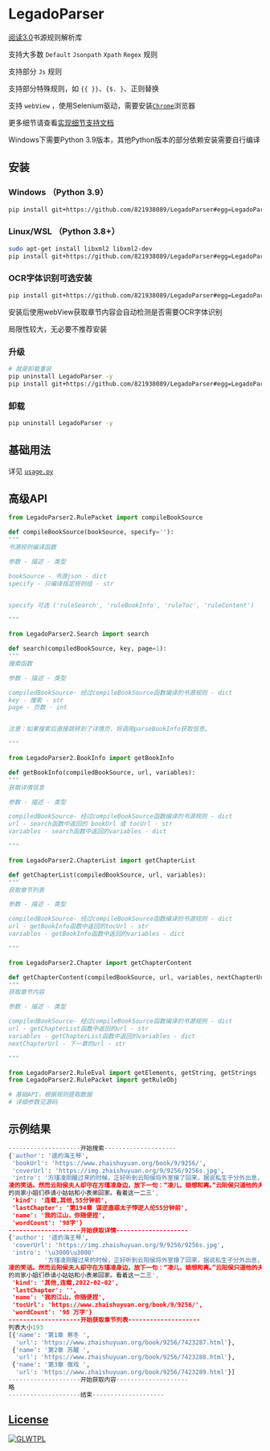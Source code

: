 # LegadoParser

[阅读3.0](https://github.com/gedoor/legado)书源规则解析库

支持大多数 `Default` `Jsonpath` `Xpath` `Regex` 规则

支持部分 `Js` 规则

支持部分特殊规则，如 `{{ }}`、`{$. }`、正则替换

支持 `webView` ，使用Selenium驱动，需要安装[`Chrome`](https://www.google.cn/chrome/)浏览器

更多细节请查看[实现细节支持文档](https://github.com/821938089/LegadoParser/blob/main/ruleDoc.md)

Windows下需要Python 3.9版本，其他Python版本的部分依赖安装需要自行编译

## 安装

### Windows （Python 3.9）

```bash
pip install git+https://github.com/821938089/LegadoParser#egg=LegadoParser
```

### Linux/WSL （Python 3.8+）

```bash
sudo apt-get install libxml2 libxml2-dev
pip install git+https://github.com/821938089/LegadoParser#egg=LegadoParser --no-use-pep517
```

### OCR字体识别可选安装

```bash
pip install git+https://github.com/821938089/LegadoParser#egg=LegadoParser[ocr]
```

安装后使用webView获取章节内容会自动检测是否需要OCR字体识别

局限性较大，无必要不推荐安装

### 升级

```bash
# 就是卸载重装
pip uninstall LegadoParser -y
pip install git+https://github.com/821938089/LegadoParser#egg=LegadoParser
```

### 卸载

```bash
pip uninstall LegadoParser -y
```

## 基础用法

详见 [`usage.py`](https://github.com/821938089/LegadoParser/blob/main/usage.py)

## 高级API

```python
from LegadoParser2.RulePacket import compileBookSource

def compileBookSource(bookSource, specify=''):
"""
书源规则编译函数

参数 - 描述 - 类型

bookSource - 书源json - dict
specify - 只编译指定规则组 - str


specify 可选 ('ruleSearch', 'ruleBookInfo', 'ruleToc', 'ruleContent')

"""
```

```python
from LegadoParser2.Search import search

def search(compiledBookSource, key, page=1):
"""
搜索函数

参数 - 描述 - 类型

compiledBookSource- 经过compileBookSource函数编译的书源规则 - dict
key - 搜索 - str
page - 页数 - int


注意：如果搜索后直接跳转到了详情页，将调用parseBookInfo获取信息。

"""
```

```python
from LegadoParser2.BookInfo import getBookInfo

def getBookInfo(compiledBookSource, url, variables):
"""
获取详情信息

参数 - 描述 - 类型

compiledBookSource- 经过compileBookSource函数编译的书源规则 - dict
url - search函数中返回的 bookUrl 或 tocUrl - str
variables - search函数中返回的variables - dict

"""
```

```python
from LegadoParser2.ChapterList import getChapterList

def getChapterList(compiledBookSource, url, variables):
"""
获取章节列表

参数 - 描述 - 类型

compiledBookSource- 经过compileBookSource函数编译的书源规则 - dict
url - getBookInfo函数中返回的tocUrl - str
variables - getBookInfo函数中返回的variables - dict

"""
```

```python
from LegadoParser2.Chapter import getChapterContent

def getChapterContent(compiledBookSource, url, variables, nextChapterUrl=''):
"""
获取章节内容

参数 - 描述 - 类型

compiledBookSource- 经过compileBookSource函数编译的书源规则 - dict
url - getChapterList函数中返回的url - str
variables - getChapterList函数中返回的variables - dict
nextChapterUrl - 下一章的url - str

"""
```

```python
from LegadoParser2.RuleEval import getElements, getString, getStrings
from LegadoParser2.RulePacket import getRuleObj

# 基础API，根据规则提取数据
# 详细参数见源码
```

## 示例结果

```python
--------------------开始搜索--------------------
{'author': '遥的海王琴',
 'bookUrl': 'https://www.zhaishuyuan.org/book/9/9256/',
 'coverUrl': 'https://img.zhaishuyuan.org/9/9256/9256s.jpg',
 'intro': '方瑾凌刚醒过来的时候，正好听到云阳侯将外室接了回来，据说私生子分外出息，欢欢喜喜地准备认祖归宗。府里上下都觉得云阳侯要舍弃活不长久的嫡子，培养庶子，等着看云阳侯夫人和方瑾
凌的笑话。然而云阳侯夫人却守在方瑾凌身边，放下一句：“凌儿，娘想和离。”云阳侯只道他的夫人只是一句狠话，温柔贤惠的性子哪儿敢真走。可没想到，春节未过，西陵侯府来人敲开了大门，一字排开 
的尚家小姐们恭请小姑姑和小表弟回家。看着这一二三',
 'kind': '连载,其他,55分钟前',
 'lastChapter': '第194章 谋逆蛊惑太子悖逆人伦55分钟前',
 'name': '我的江山，你随便捏',
 'wordCount': '98字'}
--------------------开始获取详情--------------------
{'author': '遥的海王琴',
 'coverUrl': 'https://img.zhaishuyuan.org/9/9256/9256s.jpg',
 'intro': '\u3000\u3000'
          '方瑾凌刚醒过来的时候，正好听到云阳侯将外室接了回来，据说私生子分外出息，欢欢喜喜地准备认祖归宗。府里上下都觉得云阳侯要舍弃活不长久的嫡子，培养庶子，等着看云阳侯夫人和方瑾
凌的笑话。然而云阳侯夫人却守在方瑾凌身边，放下一句：“凌儿，娘想和离。”云阳侯只道他的夫人只是一句狠话，温柔贤惠的性子哪儿敢真走。可没想到，春节未过，西陵侯府来人敲开了大门，一字排开 
的尚家小姐们恭请小姑姑和小表弟回家。看着这一二三',
 'kind': '其他,连载,2022-02-02',
 'lastChapter': '',
 'name': '我的江山，你随便捏',
 'tocUrl': 'https://www.zhaishuyuan.org/book/9/9256/',
 'wordCount': '98 万字'}
--------------------开始获取章节列表--------------------
列表大小193
[{'name': '第1章 寒冬 ',
  'url': 'https://www.zhaishuyuan.org/book/9256/7423287.html'},
 {'name': '第2章 苏醒 ',
  'url': 'https://www.zhaishuyuan.org/book/9256/7423288.html'},
 {'name': '第3章 做戏 ',
  'url': 'https://www.zhaishuyuan.org/book/9256/7423289.html'}]
--------------------开始获取内容--------------------
略
--------------------结束--------------------
```

## [License](./LICENSE)

[![GLWTPL](https://img.shields.io/badge/GLWT-Public_License-red.svg)](https://github.com/me-shaon/GLWTPL)
